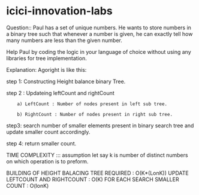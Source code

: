 # icici-innovation-labs

Question:: Paul has a set of unique numbers. He wants to store numbers in a binary tree such that 
whenever a number is given, he can exactly tell how many numbers are less than the given 
number. 
 
Help Paul by coding the logic in your language of choice without using any libraries for tree 
implementation.

Explanation: 
Agoright is like this:

step 1: Constructing Height balance binary Tree.

step 2 : Updateing leftCount and rightCount

        a) LeftCount : Number of nodes present in left sub tree.
        
        b) RightCount : Number of nodes present in right sub tree.
        
step3: search number of smaller elements present in binary search tree and update smaller count accordingly.

step 4: return smaller count.

TIME COMPLEXITY :::
assumption let say k is number of distinct numbers on which operation is to preform.

BUILDING OF HEIGHT BALACING TREE REQUIRED : O(K*(LonK))
UPDATE LEFTCOUNT AND RIGHTCOUNT :           O(K)
FOR EACH SEARCH SMALLER COUNT :             O(lonK)
